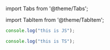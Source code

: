 import Tabs from '@theme/Tabs';

import TabItem from '@theme/TabItem';

```js tab
console.log("this is JS");
```

```ts tab
console.log("this is TS");
```
